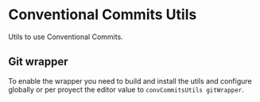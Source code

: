 # Conventional Commits Utils
Utils to use Conventional Commits.

## Git wrapper
To enable the wrapper you need to build and install the utils and
configure globally or per proyect the editor value to `convCommitsUtils gitWrapper`.
